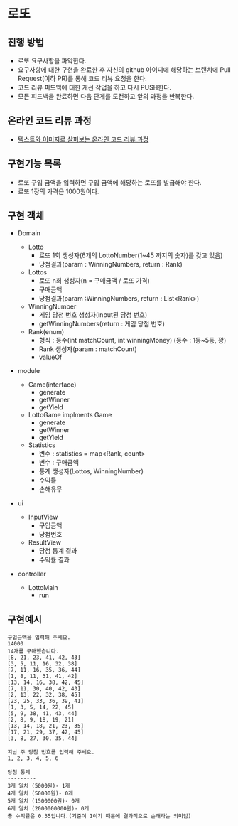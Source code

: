 # 로또
## 진행 방법
* 로또 요구사항을 파악한다.
* 요구사항에 대한 구현을 완료한 후 자신의 github 아이디에 해당하는 브랜치에 Pull Request(이하 PR)를 통해 코드 리뷰 요청을 한다.
* 코드 리뷰 피드백에 대한 개선 작업을 하고 다시 PUSH한다.
* 모든 피드백을 완료하면 다음 단계를 도전하고 앞의 과정을 반복한다.

## 온라인 코드 리뷰 과정
* [텍스트와 이미지로 살펴보는 온라인 코드 리뷰 과정](https://github.com/next-step/nextstep-docs/tree/master/codereview)

## 구현기능 목록
* 로또 구입 금액을 입력하면 구입 금액에 해당하는 로또를 발급해야 한다.
* 로또 1장의 가격은 1000원이다.

## 구현 객체

* Domain    
  * Lotto   
    * 로또 1회 생성자(6개의 LottoNumber(1~45 까지의 숫자)를 갖고 있음)   
    * 당첨결과(param : WinningNumbers, return : Rank)   
  * Lottos   
    * 로또 n회 생성자(n = 구매금액 / 로또 가격)   
    * 구매금액   
    * 당첨결과(param :WinningNumbers, return : List\<Rank\>)   
  * WinningNumber   
    * 게임 당첨 번호 생성자(input된 당첨 번호)   
    * getWinningNumbers(return : 게임 당첨 번호)
  * Rank(enum)   
    * 형식 : 등수(int matchCount, int winningMoney) (등수 : 1등~5등, 꽝)
    * Rank 생성자(param : matchCount)   
    * valueOf
  

* module
  * Game(interface)
    * generate   
    * getWinner   
    * getYield   
  * LottoGame implments Game
    * generate
    * getWinner
    * getYield  
  * Statistics   
    * 변수 : statistics = map<Rank, count>
    * 변수 : 구매금액
    * 통계 생성자(Lottos, WinningNumber)   
    * 수익률   
    * 손해유무   

* ui   
  * InputView   
    * 구입금액
    * 당첨번호
  * ResultView   
    * 당첨 통계 결과
    * 수익률 결과

* controller   
  * LottoMain   
    * run   


## 구현예시
```
구입금액을 입력해 주세요.
14000
14개를 구매했습니다.
[8, 21, 23, 41, 42, 43]
[3, 5, 11, 16, 32, 38]
[7, 11, 16, 35, 36, 44]
[1, 8, 11, 31, 41, 42]
[13, 14, 16, 38, 42, 45]
[7, 11, 30, 40, 42, 43]
[2, 13, 22, 32, 38, 45]
[23, 25, 33, 36, 39, 41]
[1, 3, 5, 14, 22, 45]
[5, 9, 38, 41, 43, 44]
[2, 8, 9, 18, 19, 21]
[13, 14, 18, 21, 23, 35]
[17, 21, 29, 37, 42, 45]
[3, 8, 27, 30, 35, 44]

지난 주 당첨 번호를 입력해 주세요.
1, 2, 3, 4, 5, 6

당첨 통계
---------
3개 일치 (5000원)- 1개
4개 일치 (50000원)- 0개
5개 일치 (1500000원)- 0개
6개 일치 (2000000000원)- 0개
총 수익률은 0.35입니다.(기준이 1이기 때문에 결과적으로 손해라는 의미임)
```
